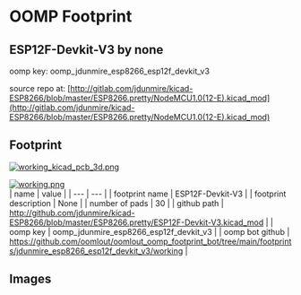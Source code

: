 # OOMP Footprint  
## ESP12F-Devkit-V3  by none  
  
oomp key: oomp_jdunmire_esp8266_esp12f_devkit_v3  
  
source repo at: [http://gitlab.com/jdunmire/kicad-ESP8266/blob/master/ESP8266.pretty/NodeMCU1.0(12-E).kicad_mod](http://gitlab.com/jdunmire/kicad-ESP8266/blob/master/ESP8266.pretty/NodeMCU1.0(12-E).kicad_mod)  
## Footprint  
  
[![working_kicad_pcb_3d.png](working_kicad_pcb_3d_600.png)](working_kicad_pcb_3d.png)  
  
[![working.png](working_600.png)](working.png)  
| name | value | 
| --- | --- | 
| footprint name | ESP12F-Devkit-V3 | 
| footprint description | None | 
| number of pads | 30 | 
| github path | http://github.com/jdunmire/kicad-ESP8266/blob/master/ESP8266.pretty/ESP12F-Devkit-V3.kicad_mod | 
| oomp key | oomp_jdunmire_esp8266_esp12f_devkit_v3 | 
| oomp bot github | https://github.com/oomlout/oomlout_oomp_footprint_bot/tree/main/footprints/jdunmire_esp8266_esp12f_devkit_v3/working | 
## Images  
